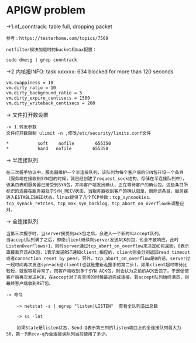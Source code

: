 # APIGW problem #

->1.nf_conntrack: table full, dropping packet

	参考：https://testerhome.com/topics/7509

    netfilter模块加载时的bucket和max配置：

    sudo dmesg | grep conntrack

->2.内核报INFO: task xxxxxx: 634 blocked for more than 120 seconds

	vm.swappiness = 10
	vm.dirty_ratio = 10
	vm.dirty_background_ratio = 5
	vm.dirty_expire_centisecs = 1500
	vm.dirty_writeback_centisecs = 200  

-> 文件打开数设置

	-> 1.转发参数
	文件打开数限制 ulimit -n ,修改/etc/security/limits.conf文件

	*           soft    nofile        655350
    *           hard   nofile        655350	

-> 半连接队列

	在三次握手协议中，服务器维护一个半连接队列，该队列为每个客户端的SYN包开设一个条目（服务端在接收到SYN包的时候，就已经创建了request_sock结构，存储在半连接队列中），该条目表明服务器已接受到SYN包，并向客户端发出确认，正在等待客户的确认包。这些条目所标识的连接在服务器处于SYN_RECV状态，当服务器收到客户的确认包是，删除该条目，服务器进入ESTABLISHED状态。linux提供了几个TCP参数：tcp_syncookies、tcp_synack_retries、tcp_max_syn_backlog、tcp_abort_on_overflow来调整应对。

-> 全连接队列

	当第三次握手时，当server接受到ack包之后，会进入一个新的叫accept队列。
	当accept队列满了之后，即使client继续向server发送ACK的包，也会不被响应，此时ListenOverFlows+1，同时server通过tcp_abort_on_overflow来决定如何返回，0表示直接丢弃该ACK包，1表示发送RST通知client;相应的，client则会分别返回read timeout或者connection reset by peer。另外，tcp_abort_on_overflow是0的话，server过一段时间再次发送syn+ack给client(也就是重新走握手的第二步)，如果client超时等待比较短，就很容易异常了。而客户端收到多个SYN ACK包，则会认为之前的ACK丢包了。于是促使客户端再次发送ACK，在accept对了有空闲的时候最近完成连接。若accept队列始终满员，则最终客户端收到RST包。

	-> 命令

		-> netstat -s | egrep "listen|LISTEN"  查看全队列溢出总数

		-> ss -lnt

		如果State是listen状态，Send-Q表示第三列的listen端口上的全连接队列最大为50，第一列Recv-q为全连接诶队列当前使用了多少。	